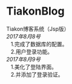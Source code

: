 # TiakonBlog
Tiakon博客系统（Jsp版）<br> _2017年8月8号_<br>
&nbsp;&nbsp;&nbsp;1.完成了数据库的配置。<br>
&nbsp;&nbsp;&nbsp;2.用户登录功能。<br>
_2017年8月9号_<br>
&nbsp;&nbsp;&nbsp;1.美化了登陆界面。<br>
&nbsp;&nbsp;&nbsp;2.并添加了登录验证。<br>